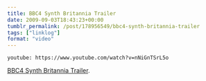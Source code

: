 ```yaml
---
title: BBC4 Synth Britannia Trailer
date: 2009-09-03T18:43:23+00:00
tumblr_permalink: /post/178956549/bbc4-synth-britannia-trailer
tags: ["linklog"]
format: "video"
---
```


`youtube: https://www.youtube.com/watch?v=nNiGnTSrL5o`

[BBC4 Synth Britannia Trailer][1].

[1]: https://www.youtube.com/watch?v=nNiGnTSrL5o
